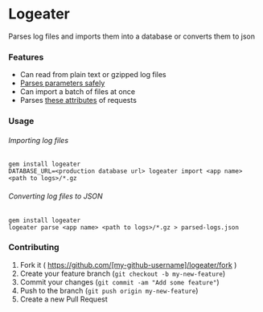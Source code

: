 # Logeater

Parses log files and imports them into a database or converts them to json

### Features

 - Can read from plain text or gzipped log files
 - [Parses parameters safely](https://github.com/concordia-publishing-house/logeater/blob/master/lib/logeater/params_parser.rb)
 - Can import a batch of files at once
 - Parses [these attributes](https://github.com/concordia-publishing-house/logeater/blob/master/db/schema.rb#L19-L32) of requests


### Usage


###### Importing log files

    gem install logeater
    DATABASE_URL=<production database url> logeater import <app name> <path to logs>/*.gz

###### Converting log files to JSON

    gem install logeater
    logeater parse <app name> <path to logs>/*.gz > parsed-logs.json



### Contributing

1. Fork it ( https://github.com/[my-github-username]/logeater/fork )
2. Create your feature branch (`git checkout -b my-new-feature`)
3. Commit your changes (`git commit -am "Add some feature"`)
4. Push to the branch (`git push origin my-new-feature`)
5. Create a new Pull Request
